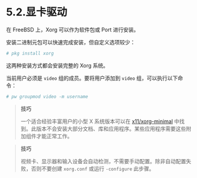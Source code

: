 # 5.2.显卡驱动

在 FreeBSD 上，Xorg 可以作为软件包或 Port 进行安装。

安装二进制元包可以快速完成安装，但自定义选项较少：

```sh
# pkg install xorg
```

这两种安装方式都会安装完整的 Xorg 系统。

当前用户必须是 `video` 组的成员。要将用户添加到 `video` 组，可以执行以下命令：

```sh
# pw groupmod video -m username
```

>**技巧**
>
> 一个适合经验丰富用户的小型 X 系统版本可以在 [x11/xorg-minimal](https://cgit.freebsd.org/ports/tree/x11/xorg-minimal/) 中找到。此版本不会安装大部分文档、库和应用程序。某些应用程序需要这些附加组件才能正常工作。

>**技巧**
>
>视频卡、显示器和输入设备会自动检测，不需要手动配置。除非自动配置失败，否则不要创建 `xorg.conf` 或运行 `-configure` 此步骤。
